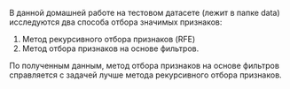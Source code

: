 В данной домашней работе на тестовом датасете (лежит в папке data) исследуются два способа отбора значимых признаков:

1. Метод рекурсивного отбора признаков (RFE)
2. Метод отбора признаков на основе фильтров. 

По полученным данным, метод отбора признаков на основе фильтров справляется с задачей лучше метода рекурсивного отбора признаков.